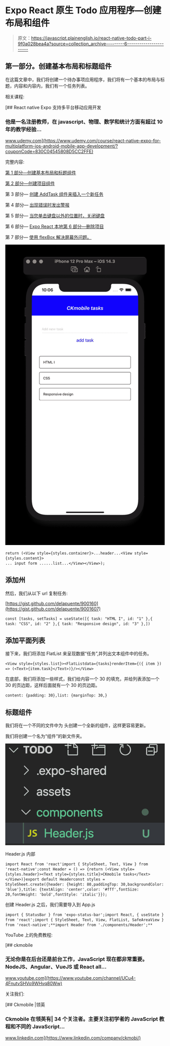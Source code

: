 # Expo React 原生 Todo 应用程序—创建布局和组件

> 原文：<https://javascript.plainenglish.io/react-native-todo-part-i-9f0a028bea4a?source=collection_archive---------6----------------------->

## 第一部分。创建基本布局和标题组件

在这篇文章中，我们将创建一个待办事项应用程序，我们将有一个基本的布局与标题，内容和内容内，我们有一个任务列表。

相关课程:

[](https://www.udemy.com/course/react-native-expo-for-multiplatform-ios-android-mobile-app-development/?couponCode=830C04545808D5CC2FFE) [## React native Expo 支持多平台移动应用开发

### 他是一名注册教师，在 javascript、物理、数学和统计方面有超过 10 年的教学经验…

www.udemy.com](https://www.udemy.com/course/react-native-expo-for-multiplatform-ios-android-mobile-app-development/?couponCode=830C04545808D5CC2FFE) 

完整内容:

[第 1 部分—创建基本布局和标题组件](https://medium.com/javascript-in-plain-english/react-native-todo-part-i-9f0a028bea4a)

[第 2 部分—创建项目组件](https://ckmobile.medium.com/expo-react-native-todo-part-2-a14e60ad003c)

第 3 部分— [创建 AddTask 组件来插入一个新任务](https://ckmobile.medium.com/expo-react-native-todo-part-3-6e6ab60661db?source=your_stories_page-------------------------------------)

第 4 部分— [出现错误时发出警报](https://medium.com/javascript-in-plain-english/expo-react-native-part-4-alert-message-370306581e28?source=your_stories_page-------------------------------------)

第 5 部分— [当您单击键盘以外的位置时，关闭键盘](https://ckmobile.medium.com/expo-react-native-part-5-dismiss-keyboard-78fba7b5cfff?source=your_stories_page-------------------------------------)

第 6 部分— [Expo React 本地第 6 部分—删除项目](https://ckmobile.medium.com/expo-react-native-part-6-delete-item-adee12a04942?source=your_stories_page-------------------------------------)

第 7 部分— [使用 flexBox 解决屏幕外问题。](https://ckmobile.medium.com/expo-react-native-part-7-fix-the-last-item-get-pushed-off-the-screen-64ffdd3e6eb0?source=your_stories_page-------------------------------------)

![](img/103f0e5e82bf470c662d76d32bd8dab8.png)

```
return (<View style={styles.container}>...header...<View style={styles.content}>
... input form ......list...</View></View>);
```

## 添加州

然后，我们从以下 url 复制任务:

[https://gist.github.com/delapuente/900160](https://gist.github.com/delapuente/9001607)

```
const [tasks, setTasks] = useState([{ task: "HTML I", id: "1" },{ task: "CSS", id: "2" },{ task: "Responsive design", id: "3" },])
```

## 添加平面列表

接下来，我们将添加 FlatList 来呈现数据“任务”,并列出文本组件中的任务。

```
<View style={styles.list}><FlatListdata={tasks}renderItem={({ item }) => (<Text>{item.task}</Text>)}/></View>
```

在底部，我们将添加一些样式，我们给内容一个 30 的填充，并给列表添加一个 30 的页边距，这样后面就有一个 30 的页边距。

```
content: {padding: 30},list: {marginTop: 30,}
```

## 标题组件

我们将在一个不同的文件中为
头创建一个全新的组件，这样更容易更新。

我们将创建一个名为“组件”的新文件夹。

![](img/f0bc86f903e75e6e7fde5d60e0021fd2.png)

Header.js 内部

```
import React from 'react'import { StyleSheet, Text, View } from 'react-native';const Header = () => {return (<View style={styles.header}><Text style={styles.title}>CKmobile tasks</Text></View>)}export default Headerconst styles = StyleSheet.create({header: {height: 80,paddingTop: 30,backgroundColor: 'blue'},title: {textAlign: 'center',color: '#fff',fontSize: 20,fontWeight: 'bold',fontStyle: 'italic'}});
```

创建 Header.js 之后，我们需要导入到 App.js

```
import { StatusBar } from 'expo-status-bar';import React, { useState } from 'react';import { StyleSheet, Text, View, FlatList, SafeAreaView } from 'react-native';**import Header from './components/Header';**
```

YouTube 上的免费教程:

[](https://www.youtube.com/channel/UCu4-4FnutvSHVo9WHvq80Ww) [## ckmobile

### 无论你是在后台还是前台工作，JavaScript 现在都非常重要。NodeJS、Angular、VueJS 或 React all…

www.youtube.com](https://www.youtube.com/channel/UCu4-4FnutvSHVo9WHvq80Ww) 

关注我们:

[](https://www.linkedin.com/company/ckmobi/) [## Ckmobile |领英

### Ckmobile 在领英有| 34 个关注者。主要关注初学者的 JavaScript 教程和不同的 JavaScript…

www.linkedin.com](https://www.linkedin.com/company/ckmobi/)